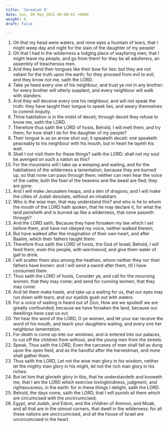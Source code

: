 ```yaml
---
title: 'Jeremiah 9'
date: Sun, 09 May 2021 00:00:01 +0000
weight: 9
draft: false
  
---
```


1. Oh that my head were waters, and mine eyes a fountain of tears, that I might weep day and night for the slain of the daughter of my people!
2. Oh that I had in the wilderness a lodging place of wayfaring men; that I might leave my people, and go from them! for they be all adulterers, an assembly of treacherous men.
3. And they bend their tongues like their bow for lies: but they are not valiant for the truth upon the earth; for they proceed from evil to evil, and they know not me, saith the LORD.
4. Take ye heed every one of his neighbour, and trust ye not in any brother: for every brother will utterly supplant, and every neighbour will walk with slanders.
5. And they will deceive every one his neighbour, and will not speak the truth: they have taught their tongue to speak lies, and weary themselves to commit iniquity.
6. Thine habitation is in the midst of deceit; through deceit they refuse to know me, saith the LORD.
7. Therefore thus saith the LORD of hosts, Behold, I will melt them, and try them; for how shall I do for the daughter of my people?
8. Their tongue is as an arrow shot out; it speaketh deceit: one speaketh peaceably to his neighbour with his mouth, but in heart he layeth his wait.
9. Shall I not visit them for these things? saith the LORD: shall not my soul be avenged on such a nation as this?
10. For the mountains will I take up a weeping and wailing, and for the habitations of the wilderness a lamentation, because they are burned up, so that none can pass through them; neither can men hear the voice of the cattle; both the fowl of the heavens and the beast are fled; they are gone.
11. And I will make Jerusalem heaps, and a den of dragons; and I will make the cities of Judah desolate, without an inhabitant.
12. Who is the wise man, that may understand this? and who is he to whom the mouth of the LORD hath spoken, that he may declare it, for what the land perisheth and is burned up like a wilderness, that none passeth through?
13. And the LORD saith, Because they have forsaken my law which I set before them, and have not obeyed my voice, neither walked therein;
14. But have walked after the imagination of their own heart, and after Baalim, which their fathers taught them:
15. Therefore thus saith the LORD of hosts, the God of Israel; Behold, I will feed them, even this people, with wormwood, and give them water of gall to drink.
16. I will scatter them also among the heathen, whom neither they nor their fathers have known: and I will send a sword after them, till I have consumed them.
17. Thus saith the LORD of hosts, Consider ye, and call for the mourning women, that they may come; and send for cunning women, that they may come:
18. And let them make haste, and take up a wailing for us, that our eyes may run down with tears, and our eyelids gush out with waters.
19. For a voice of wailing is heard out of Zion, How are we spoiled! we are greatly confounded, because we have forsaken the land, because our dwellings have cast us out.
20. Yet hear the word of the LORD, O ye women, and let your ear receive the word of his mouth, and teach your daughters wailing, and every one her neighbour lamentation.
21. For death is come up into our windows, and is entered into our palaces, to cut off the children from without, and the young men from the streets.
22. Speak, Thus saith the LORD, Even the carcases of men shall fall as dung upon the open field, and as the handful after the harvestman, and none shall gather them.
23. Thus saith the LORD, Let not the wise man glory in his wisdom, neither let the mighty man glory in his might, let not the rich man glory in his riches:
24. But let him that glorieth glory in this, that he understandeth and knoweth me, that I am the LORD which exercise lovingkindness, judgment, and righteousness, in the earth: for in these things I delight, saith the LORD.
25. Behold, the days come, saith the LORD, that I will punish all them which are circumcised with the uncircumcised;
26. Egypt, and Judah, and Edom, and the children of Ammon, and Moab, and all that are in the utmost corners, that dwell in the wilderness: for all these nations are uncircumcised, and all the house of Israel are uncircumcised in the heart.

